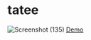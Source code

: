 # tatee
![Screenshot (135)](https://github.com/user-attachments/assets/f9ec2937-21eb-4854-8f31-46341f3f487f)
[Demo](https://pedramnae.github.io/tatee/)

